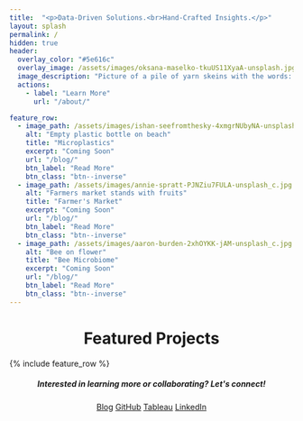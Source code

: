 ```yaml
---
title:  "<p>Data-Driven Solutions.<br>Hand-Crafted Insights.</p>"
layout: splash
permalink: /
hidden: true
header:
  overlay_color: "#5e616c"
  overlay_image: /assets/images/oksana-maselko-tkuUS11XyaA-unsplash.jpg
  image_description: "Picture of a pile of yarn skeins with the words: Data driven solutions, hand crafted insights."
  actions: 
    - label: "Learn More"
      url: "/about/" 

feature_row:
  - image_path: /assets/images/ishan-seefromthesky-4xmgrNUbyNA-unsplash_c.jpg
    alt: "Empty plastic bottle on beach"
    title: "Microplastics"
    excerpt: "Coming Soon"
    url: "/blog/"
    btn_label: "Read More" 
    btn_class: "btn--inverse"
  - image_path: /assets/images/annie-spratt-PJNZiu7FULA-unsplash_c.jpg
    alt: "Farmers market stands with fruits"
    title: "Farmer's Market"
    excerpt: "Coming Soon"
    url: "/blog/"
    btn_label: "Read More" 
    btn_class: "btn--inverse"
  - image_path: /assets/images/aaron-burden-2xhOYKK-jAM-unsplash_c.jpg
    alt: "Bee on flower"
    title: "Bee Microbiome"
    excerpt: "Coming Soon"
    url: "/blog/"
    btn_label: "Read More" 
    btn_class: "btn--inverse"
---
```

<h1 style="text-align: center;">Featured Projects </h1>
{% include feature_row %}

<h5 style="text-align: center;">Interested in learning more or collaborating? <em>Let's connect!</em></h5>
<center><a href="https://hjkissinger.github.io/posts/" class="btn btn--inverse .btn--x-large">Blog</a>
<a href="https://github.com/hjkissinger/" class="btn btn--inverse .btn--x-large" >GitHub</a>
<a href="https://public.tableau.com/app/profile/hannah.kissinger6750" class="btn btn--inverse .btn--x-large">Tableau</a>
<a href="https://www.linkedin.com/in/hannah-j-kissinger-854403116/" class="btn btn--inverse .btn--x-large">LinkedIn</a></center>
